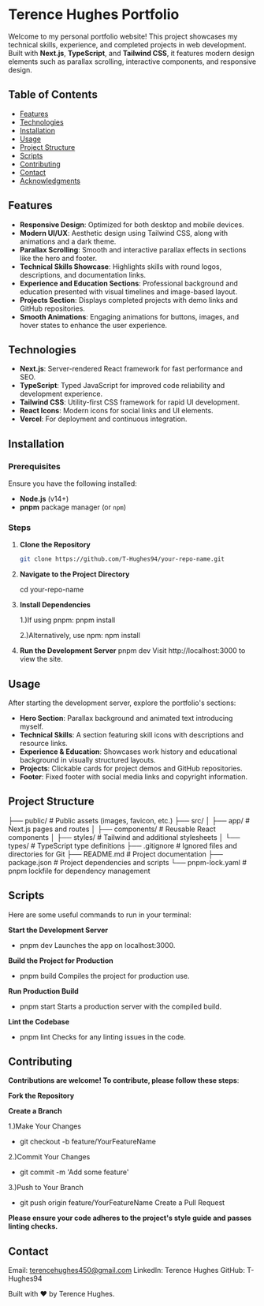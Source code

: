 # Terence Hughes Portfolio

Welcome to my personal portfolio website! This project showcases my technical skills, experience, and completed projects in web development. Built with **Next.js**, **TypeScript**, and **Tailwind CSS**, it features modern design elements such as parallax scrolling, interactive components, and responsive design.

## Table of Contents

- [Features](#features)
- [Technologies](#technologies)
- [Installation](#installation)
- [Usage](#usage)
- [Project Structure](#project-structure)
- [Scripts](#scripts)
- [Contributing](#contributing)
- [Contact](#contact)
- [Acknowledgments](#acknowledgments)

## Features

- **Responsive Design**: Optimized for both desktop and mobile devices.
- **Modern UI/UX**: Aesthetic design using Tailwind CSS, along with animations and a dark theme.
- **Parallax Scrolling**: Smooth and interactive parallax effects in sections like the hero and footer.
- **Technical Skills Showcase**: Highlights skills with round logos, descriptions, and documentation links.
- **Experience and Education Sections**: Professional background and education presented with visual timelines and image-based layout.
- **Projects Section**: Displays completed projects with demo links and GitHub repositories.
- **Smooth Animations**: Engaging animations for buttons, images, and hover states to enhance the user experience.

## Technologies

- **Next.js**: Server-rendered React framework for fast performance and SEO.
- **TypeScript**: Typed JavaScript for improved code reliability and development experience.
- **Tailwind CSS**: Utility-first CSS framework for rapid UI development.
- **React Icons**: Modern icons for social links and UI elements.
- **Vercel**: For deployment and continuous integration.

## Installation

### Prerequisites

Ensure you have the following installed:

- **Node.js** (v14+)
- **pnpm** package manager (or `npm`)

### Steps

1. **Clone the Repository**

   ```bash
   git clone https://github.com/T-Hughes94/your-repo-name.git

2. **Navigate to the Project Directory**
    
    cd your-repo-name

3. **Install Dependencies**

    1.)If using pnpm:
    pnpm install

    2.)Alternatively, use npm:
    npm install

4. **Run the Development Server**
    pnpm dev
    Visit http://localhost:3000 to view the site.

## Usage

After starting the development server, explore the portfolio's sections:

- **Hero Section**: Parallax background and animated text introducing myself.
- **Technical Skills**: A section featuring skill icons with descriptions and resource links.
- **Experience & Education**: Showcases work history and educational background in visually structured layouts.
- **Projects**: Clickable cards for project demos and GitHub repositories.
- **Footer**: Fixed footer with social media links and copyright information.

## Project Structure

├── public/                   # Public assets (images, favicon, etc.)
├── src/
│   ├── app/                  # Next.js pages and routes
│   ├── components/           # Reusable React components
│   ├── styles/               # Tailwind and additional stylesheets
│   └── types/                # TypeScript type definitions
├── .gitignore                # Ignored files and directories for Git
├── README.md                 # Project documentation
├── package.json              # Project dependencies and scripts
└── pnpm-lock.yaml            # pnpm lockfile for dependency management

## Scripts

Here are some useful commands to run in your terminal:

**Start the Development Server**
- pnpm dev
Launches the app on localhost:3000.

**Build the Project for Production**
- pnpm build
Compiles the project for production use.

**Run Production Build**
- pnpm start
Starts a production server with the compiled build.

**Lint the Codebase**
- pnpm lint
Checks for any linting issues in the code.

## Contributing

**Contributions are welcome! To contribute, please follow these steps**:

**Fork the Repository**

**Create a Branch**

1.)Make Your Changes
- git checkout -b feature/YourFeatureName

2.)Commit Your Changes
- git commit -m 'Add some feature'

3.)Push to Your Branch
- git push origin feature/YourFeatureName
Create a Pull Request

**Please ensure your code adheres to the project's style guide and passes linting checks.**

## Contact

Email: terencehughes450@gmail.com
LinkedIn: Terence Hughes
GitHub: T-Hughes94
    

Built with ❤️ by Terence Hughes.